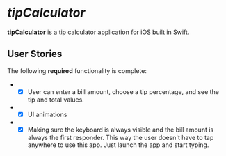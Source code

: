 # *tipCalculator*

**tipCalculator** is a tip calculator application for iOS built in Swift.



## User Stories

The following **required** functionality is complete:

* -[x] User can enter a bill amount, choose a tip percentage, and see the tip and total values.
* -[x] UI animations
* -[x] Making sure the keyboard is always visible and the bill amount is always the first responder. This way the user doesn't have to tap anywhere to use this app. Just launch the app and start typing.
